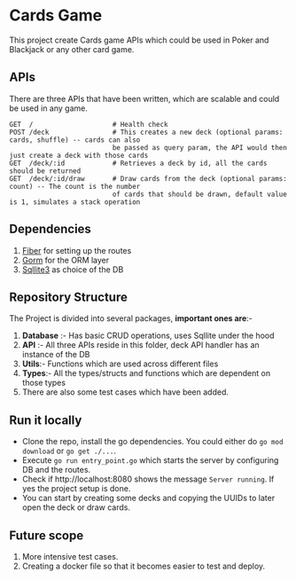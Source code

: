 # Cards Game

This project create Cards game APIs which could be used in Poker and Blackjack or any other card game.

## APIs

There are three APIs that have been written, which are scalable and could be used in any game.

```
GET  /                    # Health check
POST /deck                # This creates a new deck (optional params: cards, shuffle) -- cards can also
                          be passed as query param, the API would then just create a deck with those cards
GET  /deck/:id            # Retrieves a deck by id, all the cards should be returned
GET  /deck/:id/draw       # Draw cards from the deck (optional params: count) -- The count is the number
                          of cards that should be drawn, default value is 1, simulates a stack operation
```

## Dependencies

1. [Fiber](https://docs.gofiber.io/) for setting up the routes
2. [Gorm](https://pkg.go.dev/gorm.io/gorm) for the ORM layer
3. [Sqllite3](https://pkg.go.dev/github.com/mattn/go-sqlite3) as choice of the DB

## Repository Structure

The Project is divided into several packages, **important ones are**:-

1. **Database** :- Has basic CRUD operations, uses Sqllite under the hood
2. **API** :- All three APIs reside in this folder, deck API handler has an instance of the DB
3. **Utils**:- Functions which are used across different files
4. **Types**:- All the types/structs and functions which are dependent on those types
5. There are also some test cases which have been added.

## Run it locally

- Clone the repo, install the go dependencies. You could either do `go mod download` or `go get ./...`.
- Execute `go run entry_point.go` which starts the server by configuring DB and the routes.
- Check if http://localhost:8080 shows the message `Server running`. If yes the project setup is done.
- You can start by creating some decks and copying the UUIDs to later open the deck or draw cards.

## Future scope

1. More intensive test cases.
2. Creating a docker file so that it becomes easier to test and deploy.
